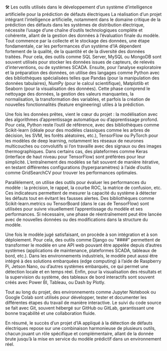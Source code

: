 🛠️ Les outils utilisés dans le développement d’un système d’intelligence artificielle pour la prédiction de défauts électriques
La réalisation d’un projet intégrant l’intelligence artificielle, notamment dans le domaine critique de la prédiction des défauts dans les systèmes de distribution électrique, nécessite l’usage d’une chaîne d’outils technologiques complète et cohérente, allant de la gestion des données à l’évaluation finale du modèle. Tout commence par la collecte et le stockage des données, une étape fondamentale, car les performances d’un système d’IA dépendent fortement de la qualité, de la quantité et de la diversité des données traitées. Pour cela, des outils comme SQL Server, MySQL ou MongoDB sont souvent utilisés pour stocker les données issues de capteurs, de relevés d’interventions, ou de systèmes SCADA. Ensuite, pour l’analyse exploratoire et la préparation des données, on utilise des langages comme Python avec des bibliothèques spécialisées telles que Pandas (pour la manipulation des données tabulaires), NumPy (pour le calcul scientifique), Matplotlib et Seaborn (pour la visualisation des données). Cette phase comprend le nettoyage des données, la gestion des valeurs manquantes, la normalisation, la transformation des variables, et parfois la création de nouvelles fonctionnalités (feature engineering) utiles à la prédiction.

Une fois les données prêtes, vient le cœur du projet : la modélisation avec des algorithmes d’apprentissage automatique ou d’apprentissage profond. Pour cela, Python reste l’outil de référence, avec des bibliothèques comme Scikit-learn (idéale pour des modèles classiques comme les arbres de décision, les SVM, les forêts aléatoires, etc.), TensorFlow ou PyTorch pour les modèles de deep learning, notamment les réseaux de neurones multicouches ou convolutifs si l’on travaille avec des signaux ou des images thermographiques. Dans certains cas, des plateformes comme Keras (interface de haut niveau pour TensorFlow) sont préférées pour leur simplicité. L’entraînement des modèles se fait souvent de manière itérative, en testant différentes configurations (hyperparamètres) à l’aide d’outils comme GridSearchCV pour trouver les performances optimales.

Parallèlement, on utilise des outils pour évaluer les performances du modèle : la précision, le rappel, la courbe ROC, la matrice de confusion, etc. Ces indicateurs permettent de mesurer la capacité du système à détecter les défauts tout en évitant les fausses alertes. Des bibliothèques comme Scikit-learn.metrics ou TensorBoard (dans le cas de TensorFlow) sont utilisées pour suivre visuellement l’apprentissage du modèle et ses performances. Si nécessaire, une phase de réentraînement peut être lancée avec de nouvelles données ou des modifications dans la structure du modèle.

Une fois le modèle jugé satisfaisant, on procède à son intégration et à son déploiement. Pour cela, des outils comme Django ou "####" permettent de transformer le modèle en une API web pouvant être appelée depuis d’autres systèmes (applications de maintenance, plateformes SCADA, tableaux de bord, etc.). Dans les environnements industriels, le modèle peut aussi être intégré à des solutions embarquées (edge computing) à l’aide de Raspberry Pi, Jetson Nano, ou d’autres systèmes embarqués, ce qui permet une détection locale et en temps réel. Enfin, pour la visualisation des résultats et la supervision du système, des tableaux de bord interactifs sont souvent créés avec Power BI, Tableau, ou Dash by Plotly.

Tout au long du projet, des environnements comme Jupyter Notebook ou Google Colab sont utilisés pour développer, tester et documenter les différentes étapes du travail de manière interactive. Le suivi du code source se fait avec Git, souvent hébergé sur GitHub ou GitLab, garantissant une bonne traçabilité et une collaboration fluide.

En résumé, le succès d’un projet d’IA appliqué à la détection de défauts électriques repose sur une combinaison harmonieuse de plusieurs outils, chacun jouant un rôle spécifique et complémentaire, allant de la donnée brute jusqu’à la mise en service du modèle prédictif dans un environnement réel.